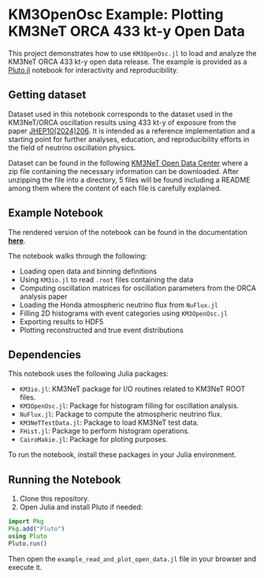 # KM3OpenOsc Example: Plotting KM3NeT ORCA 433 kt-y Open Data

This project demonstrates how to use `KM3OpenOsc.jl`  to load and analyze the KM3NeT ORCA 433 kt-y open data release. The example is provided as a [Pluto.jl](https://github.com/fonsp/Pluto.jl) notebook for interactivity and reproducibility.

## Getting dataset

Dataset used in this notebook corresponds to the dataset used in the KM3NeT/ORCA oscillation results using 433 kt-y of exposure from the paper [JHEP10(2024)206](https://link.springer.com/content/pdf/10.1007/JHEP10(2024)206.pdf). 
It is intended as a reference implementation and a starting point for further analyses, education, and reproducibility efforts in the field of neutrino oscillation physics.

Dataset can be found in the following [KM3NeT Open Data Center](https://opendata.km3net.de/dataset.xhtml?persistentId=doi:10.5072/FK2/Y0UXVW) where a zip file containing the necessary information can be downloaded.
After unzipping the file into a directory, 5 files will be found including a README among them where the content of each file is carefully explained.


## Example Notebook

The rendered version of the notebook can be found in the documentation [**here**](https://km3openosc-jl-fd9d00.pages.km3net.de/dev/notebooks/example_read_and_plot_open_data/).

The notebook walks through the following:
- Loading open data and binning definitions
- Using `KM3io.jl` to read `.root` files containing the data
- Computing oscillation matrices for oscillation parameters from the ORCA analysis paper
- Loading the Honda atmospheric neutrino flux from `NuFlux.jl`
- Filling 2D histograms with event categories using `KM3OpenOsc.jl`
- Exporting results to HDF5
- Plotting reconstructed and true event distributions

## Dependencies

This notebook uses the following Julia packages:
- `KM3io.jl`: KM3NeT package for I/O routines related to KM3NeT ROOT files.
- `KM3OpenOsc.jl`: Package for histogram filling for oscillation analysis.
- `NuFlux.jl`: Package to compute the atmospheric neutrino flux.
- `KM3NeTTestData.jl`: Package to load KM3NeT test data.
- `FHist.jl`: Package to perform histogram operations.
- `CairoMakie.jl`: Package for ploting purposes.

To run the notebook, install these packages in your Julia environment.

## Running the Notebook

1. Clone this repository.
2. Open Julia and install Pluto if needed:

```julia
import Pkg
Pkg.add("Pluto")
using Pluto
Pluto.run()
```

Then open the `example_read_and_plot_open_data.jl` file in your browser and execute it.